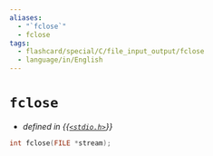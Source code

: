 ```yaml
---
aliases:
  - "`fclose`"
  - fclose
tags:
  - flashcard/special/C/file_input_output/fclose
  - language/in/English
---
```


# `fclose`

- _defined in {{[`<stdio.h>`](../../../general/C%20file%20input_output.md)}}_ <!--SR:!2025-06-21,342,310-->

```C
int fclose(FILE *stream);
```
